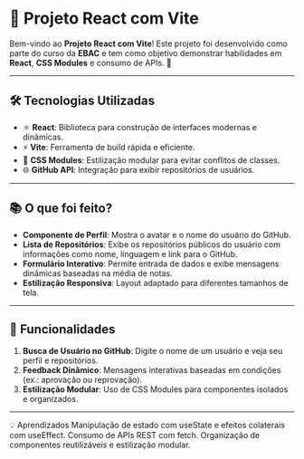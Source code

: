 # 🚀 Projeto React com Vite

Bem-vindo ao **Projeto React com Vite**! Este projeto foi desenvolvido como parte do curso da **EBAC** e tem como objetivo demonstrar habilidades em **React**, **CSS Modules** e consumo de APIs. 🎯

---

## 🛠️ Tecnologias Utilizadas

- ⚛️ **React**: Biblioteca para construção de interfaces modernas e dinâmicas.
- ⚡ **Vite**: Ferramenta de build rápida e eficiente.
- 🎨 **CSS Modules**: Estilização modular para evitar conflitos de classes.
- 🌐 **GitHub API**: Integração para exibir repositórios de usuários.

---

## 📚 O que foi feito?

- **Componente de Perfil**: Mostra o avatar e o nome do usuário do GitHub.
- **Lista de Repositórios**: Exibe os repositórios públicos do usuário com informações como nome, linguagem e link para o GitHub.
- **Formulário Interativo**: Permite entrada de dados e exibe mensagens dinâmicas baseadas na média de notas.
- **Estilização Responsiva**: Layout adaptado para diferentes tamanhos de tela.

---

## 🚀 Funcionalidades

1. **Busca de Usuário no GitHub**: Digite o nome de um usuário e veja seu perfil e repositórios.
2. **Feedback Dinâmico**: Mensagens interativas baseadas em condições (ex.: aprovação ou reprovação).
3. **Estilização Modular**: Uso de CSS Modules para componentes isolados e organizados.

---



💡 Aprendizados
Manipulação de estado com useState e efeitos colaterais com useEffect.
Consumo de APIs REST com fetch.
Organização de componentes reutilizáveis e estilização modular.
